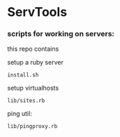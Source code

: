 # ServTools 
### scripts for working on servers:

this repo contains 

setup a ruby server

    install.sh

setup virtualhosts 

    lib/sites.rb


ping util:

    lib/pingproxy.rb